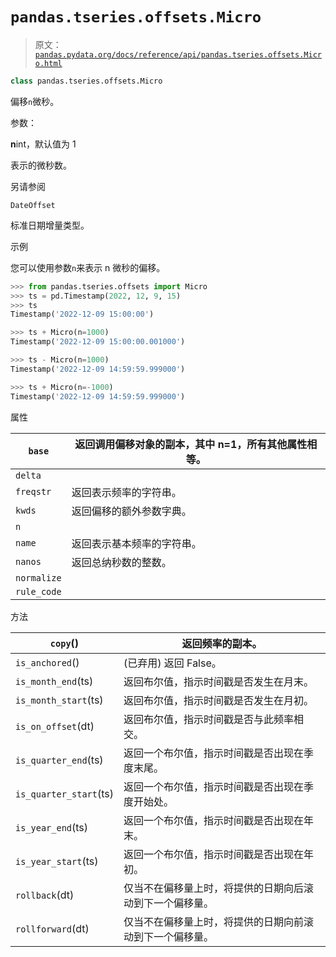 # `pandas.tseries.offsets.Micro`

> 原文：[`pandas.pydata.org/docs/reference/api/pandas.tseries.offsets.Micro.html`](https://pandas.pydata.org/docs/reference/api/pandas.tseries.offsets.Micro.html)

```py
class pandas.tseries.offsets.Micro
```

偏移`n`微秒。

参数：

**n**int，默认值为 1

表示的微秒数。

另请参阅

`DateOffset`

标准日期增量类型。

示例

您可以使用参数`n`来表示 n 微秒的偏移。

```py
>>> from pandas.tseries.offsets import Micro
>>> ts = pd.Timestamp(2022, 12, 9, 15)
>>> ts
Timestamp('2022-12-09 15:00:00') 
```

```py
>>> ts + Micro(n=1000)
Timestamp('2022-12-09 15:00:00.001000') 
```

```py
>>> ts - Micro(n=1000)
Timestamp('2022-12-09 14:59:59.999000') 
```

```py
>>> ts + Micro(n=-1000)
Timestamp('2022-12-09 14:59:59.999000') 
```

属性

| `base` | 返回调用偏移对象的副本，其中 n=1，所有其他属性相等。 |
| --- | --- |
| `delta` |  |
| `freqstr` | 返回表示频率的字符串。 |
| `kwds` | 返回偏移的额外参数字典。 |
| `n` |  |
| `name` | 返回表示基本频率的字符串。 |
| `nanos` | 返回总纳秒数的整数。 |
| `normalize` |  |
| `rule_code` |  |

方法

| `copy`() | 返回频率的副本。 |
| --- | --- |
| `is_anchored`() | (已弃用) 返回 False。 |
| `is_month_end`(ts) | 返回布尔值，指示时间戳是否发生在月末。 |
| `is_month_start`(ts) | 返回布尔值，指示时间戳是否发生在月初。 |
| `is_on_offset`(dt) | 返回布尔值，指示时间戳是否与此频率相交。 |
| `is_quarter_end`(ts) | 返回一个布尔值，指示时间戳是否出现在季度末尾。 |
| `is_quarter_start`(ts) | 返回一个布尔值，指示时间戳是否出现在季度开始处。 |
| `is_year_end`(ts) | 返回一个布尔值，指示时间戳是否出现在年末。 |
| `is_year_start`(ts) | 返回一个布尔值，指示时间戳是否出现在年初。 |
| `rollback`(dt) | 仅当不在偏移量上时，将提供的日期向后滚动到下一个偏移量。 |
| `rollforward`(dt) | 仅当不在偏移量上时，将提供的日期向前滚动到下一个偏移量。 |
